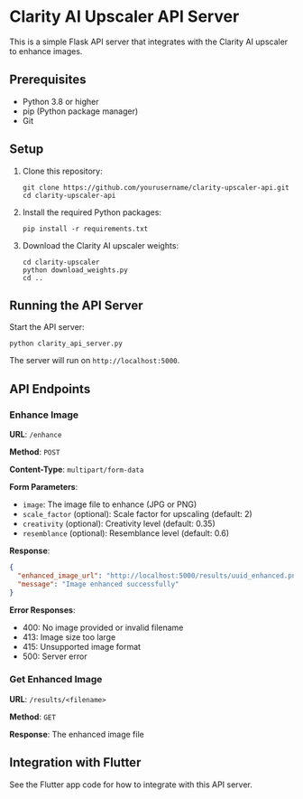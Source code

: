 # Clarity AI Upscaler API Server

This is a simple Flask API server that integrates with the Clarity AI upscaler to enhance images.

## Prerequisites

- Python 3.8 or higher
- pip (Python package manager)
- Git

## Setup

1. Clone this repository:
   ```
   git clone https://github.com/yourusername/clarity-upscaler-api.git
   cd clarity-upscaler-api
   ```

2. Install the required Python packages:
   ```
   pip install -r requirements.txt
   ```

3. Download the Clarity AI upscaler weights:
   ```
   cd clarity-upscaler
   python download_weights.py
   cd ..
   ```

## Running the API Server

Start the API server:
```
python clarity_api_server.py
```

The server will run on `http://localhost:5000`.

## API Endpoints

### Enhance Image

**URL**: `/enhance`

**Method**: `POST`

**Content-Type**: `multipart/form-data`

**Form Parameters**:
- `image`: The image file to enhance (JPG or PNG)
- `scale_factor` (optional): Scale factor for upscaling (default: 2)
- `creativity` (optional): Creativity level (default: 0.35)
- `resemblance` (optional): Resemblance level (default: 0.6)

**Response**:
```json
{
  "enhanced_image_url": "http://localhost:5000/results/uuid_enhanced.png",
  "message": "Image enhanced successfully"
}
```

**Error Responses**:
- 400: No image provided or invalid filename
- 413: Image size too large
- 415: Unsupported image format
- 500: Server error

### Get Enhanced Image

**URL**: `/results/<filename>`

**Method**: `GET`

**Response**: The enhanced image file

## Integration with Flutter

See the Flutter app code for how to integrate with this API server.
